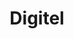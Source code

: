 ---
title: "Digitel"
url: /ciudad-guayana-puerto-ordaz/digitel-avenida-guayana-3/
shop: teléfono móvil
---